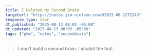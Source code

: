 ```yaml
---
title: I Deleted My Second Brain
targeturl: "https://notes.jim-nielsen.com/#2025-08-12T2249"
response_type: star
dt_published: "2025-08-13 08:03 -05:00"
dt_updated: "2025-08-13 08:03 -05:00"
tags: ["pkm", "notes", "secondbrain"]
---
```


> I don’t build a second brain. I inhabit the first.

